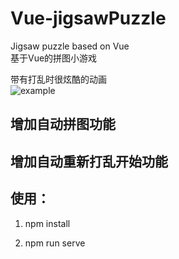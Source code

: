 # Vue-jigsawPuzzle

Jigsaw puzzle based on Vue  
基于Vue的拼图小游戏  
  
带有打乱时很炫酷的动画  
![example](https://github.com/usecodelee/Vue-jigsawPuzzle/blob/master/img/20190327.gif) 

## 增加自动拼图功能

## 增加自动重新打乱开始功能

## 使用：

1. npm install

2. npm run serve
